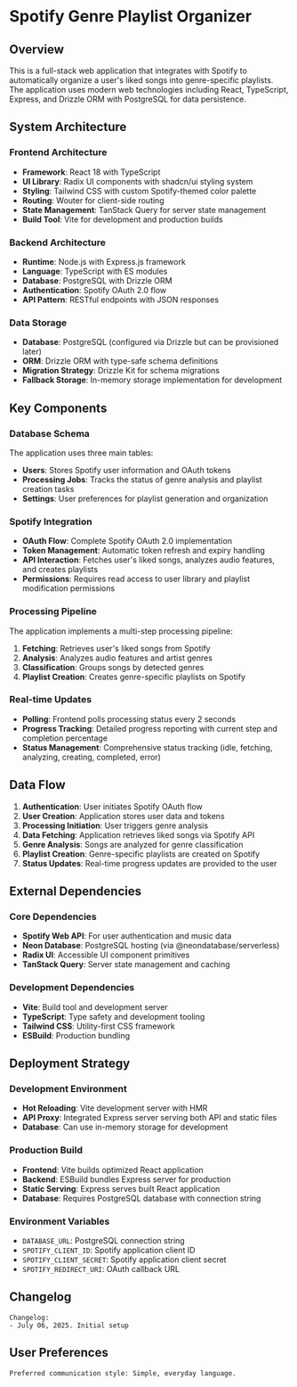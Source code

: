 # Spotify Genre Playlist Organizer

## Overview

This is a full-stack web application that integrates with Spotify to automatically organize a user's liked songs into genre-specific playlists. The application uses modern web technologies including React, TypeScript, Express, and Drizzle ORM with PostgreSQL for data persistence.

## System Architecture

### Frontend Architecture
- **Framework**: React 18 with TypeScript
- **UI Library**: Radix UI components with shadcn/ui styling system
- **Styling**: Tailwind CSS with custom Spotify-themed color palette
- **Routing**: Wouter for client-side routing
- **State Management**: TanStack Query for server state management
- **Build Tool**: Vite for development and production builds

### Backend Architecture
- **Runtime**: Node.js with Express.js framework
- **Language**: TypeScript with ES modules
- **Database**: PostgreSQL with Drizzle ORM
- **Authentication**: Spotify OAuth 2.0 flow
- **API Pattern**: RESTful endpoints with JSON responses

### Data Storage
- **Database**: PostgreSQL (configured via Drizzle but can be provisioned later)
- **ORM**: Drizzle ORM with type-safe schema definitions
- **Migration Strategy**: Drizzle Kit for schema migrations
- **Fallback Storage**: In-memory storage implementation for development

## Key Components

### Database Schema
The application uses three main tables:
- **Users**: Stores Spotify user information and OAuth tokens
- **Processing Jobs**: Tracks the status of genre analysis and playlist creation tasks
- **Settings**: User preferences for playlist generation and organization

### Spotify Integration
- **OAuth Flow**: Complete Spotify OAuth 2.0 implementation
- **Token Management**: Automatic token refresh and expiry handling
- **API Interaction**: Fetches user's liked songs, analyzes audio features, and creates playlists
- **Permissions**: Requires read access to user library and playlist modification permissions

### Processing Pipeline
The application implements a multi-step processing pipeline:
1. **Fetching**: Retrieves user's liked songs from Spotify
2. **Analysis**: Analyzes audio features and artist genres
3. **Classification**: Groups songs by detected genres
4. **Playlist Creation**: Creates genre-specific playlists on Spotify

### Real-time Updates
- **Polling**: Frontend polls processing status every 2 seconds
- **Progress Tracking**: Detailed progress reporting with current step and completion percentage
- **Status Management**: Comprehensive status tracking (idle, fetching, analyzing, creating, completed, error)

## Data Flow

1. **Authentication**: User initiates Spotify OAuth flow
2. **User Creation**: Application stores user data and tokens
3. **Processing Initiation**: User triggers genre analysis
4. **Data Fetching**: Application retrieves liked songs via Spotify API
5. **Genre Analysis**: Songs are analyzed for genre classification
6. **Playlist Creation**: Genre-specific playlists are created on Spotify
7. **Status Updates**: Real-time progress updates are provided to the user

## External Dependencies

### Core Dependencies
- **Spotify Web API**: For user authentication and music data
- **Neon Database**: PostgreSQL hosting (via @neondatabase/serverless)
- **Radix UI**: Accessible UI component primitives
- **TanStack Query**: Server state management and caching

### Development Dependencies
- **Vite**: Build tool and development server
- **TypeScript**: Type safety and development tooling
- **Tailwind CSS**: Utility-first CSS framework
- **ESBuild**: Production bundling

## Deployment Strategy

### Development Environment
- **Hot Reloading**: Vite development server with HMR
- **API Proxy**: Integrated Express server serving both API and static files
- **Database**: Can use in-memory storage for development

### Production Build
- **Frontend**: Vite builds optimized React application
- **Backend**: ESBuild bundles Express server for production
- **Static Serving**: Express serves built React application
- **Database**: Requires PostgreSQL database with connection string

### Environment Variables
- `DATABASE_URL`: PostgreSQL connection string
- `SPOTIFY_CLIENT_ID`: Spotify application client ID
- `SPOTIFY_CLIENT_SECRET`: Spotify application client secret
- `SPOTIFY_REDIRECT_URI`: OAuth callback URL

## Changelog

```
Changelog:
- July 06, 2025. Initial setup
```

## User Preferences

```
Preferred communication style: Simple, everyday language.
```